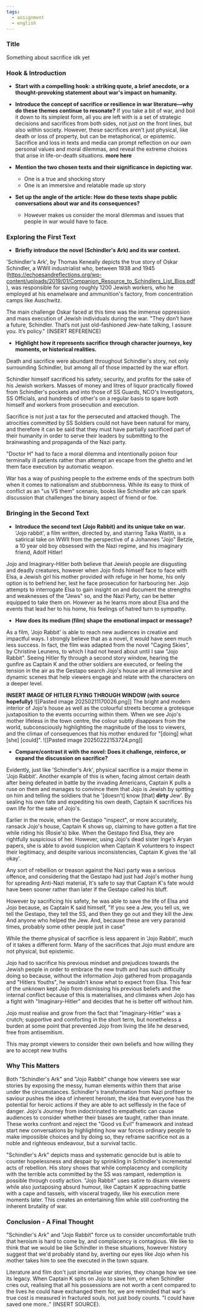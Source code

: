 ```yaml
---
tags:
  - assignment
  - english
---
```


### Title

Something about sacrifice idk yet

### Hook & Introduction

*   **Start with a compelling hook: a striking quote, a brief anecdote, or a thought-provoking statement about war's impact on humanity.**


*   **Introduce the concept of sacrifice or resilience in war literature—why do these themes continue to resonate?**
If you take a bit of war, and boil it down to its simplest form, all you are left with is a set of strategic decisions and sacrifices from both sides, not just on the front lines, but also within society. However, these sacrifices aren't just physical, like death or loss of property, but can be metaphorical, or epistemic. 
Sacrifice and loss in texts and media can prompt reflection on our own personal values and moral dilemmas, and reveal the extreme choices that arise in life-or-death situations. 
**more here**


*   **Mention the two chosen texts and their significance in depicting war.**
	- One is a true and shocking story
	- One is an immersive and relatable made up story

*   **Set up the angle of the article: How do these texts shape public conversations about war and its consequences?**
	
	- However makes us consider the moral dilemmas and issues that people in war would have to face. 

### Exploring the First Text

*   **Briefly introduce the novel (Schindler's Ark) and its war context.**

'Schindler's Ark', by Thomas Keneally depicts the true story of Oskar Schindler, a WWII industrialist who, between 1938 and 1945 (https://echoesandreflections.org/wp-content/uploads/2019/01/Companion_Resource_to_Schindlers_List_Bios.pdf), was responsible for saving roughly 1200 Jewish workers, who he employed at his enamelware and ammunition's factory, from concentration camps like Auschwitz.

The main challenge Oskar faced at this time was the immense oppression and mass execution of Jewish individuals during the war. "They don’t have a future, Schindler. That’s not just old-fashioned Jew-hate talking, I assure you. It’s policy." (INSERT REFERENCE)

*   **Highlight how it represents sacrifice through character journeys, key moments, or historical realities.**

Death and sacrifice were abundant throughout Schindler's story, not only surrounding Schindler, but among all of those impacted by the war effort. 

Schindler himself sacrificed his safety, security, and profits for the sake of his Jewish workers. Masses of money and litres of liquor practically flowed from Schindler's pockets and into those of SS Guards, NCO's Investigators, SS Officials, and hundreds of other's on a regular basis to spare both himself and workers from prosecution and execution. 

Sacrifice is not just a tax for the persecuted and attacked though. The atrocities committed by SS Soldiers could not have been natural for many, and therefore it can be said that they must have partially sacrificed part of their humanity in order to serve their leaders by submitting to the brainwashing and propaganda of the Nazi party. 

"Doctor H" had to face a moral dilemma and intentionally poison four terminally ill patients rather than attempt an escape from the ghetto and let them face execution by automatic weapon. 

War has a way of pushing people to the extreme ends of the spectrum both when it comes to nationalism and stubbornness. While its easy to think of conflict as an "us VS them" scenario, books like Schindler ark can spark discussion that challenges the binary aspect of friend or foe.

### Bringing in the Second Text

*   **Introduce the second text (Jojo Rabbit) and its unique take on war.**
 'Jojo rabbit', a film written, directed by, and starring Taika Waititi, is a satirical take on WWII from the perspective of a Johannes "Jojo" Betzle, a 10 year old  boy obsessed with the Nazi regime, and his imaginary friend, Adolf Hitler!

 Jojo and Imaginary-Hitler both believe that Jewish people are disgusting and deadly creatures, however when Jojo finds himself face to face with Elsa, a Jewish girl his mother provided with refuge in her home, his only option is to befriend her, lest he face prosecution for harbouring her. Jojo attempts to interrogate Elsa to gain insight on and document the strengths and weaknesses of the "Jews" so, and the Nazi Party, can be better equipped to take them on. However as he learns more about Elsa and the events that lead her to his home, his feelings of hatred turn to sympathy.

*   **How does its medium (film) shape the emotional impact or message?**

As a film, 'Jojo Rabbit' is able to reach new audiences in creative and impactful ways. I strongly believe that as a novel, it would have seen much less success. In fact, the film was adapted from the novel "Caging Skies", by Christine Leunens, to which I had not heard about until I saw "Jojo Rabbit". Seeing Hitler fly through a second story window, hearing the gunfire as Captain K and the other soldiers are executed, or feeling the tension in the air as the Gestapo search Jojo's house are all immersive and dynamic scenes that help viewers engage and relate with the characters on a deeper level. 

**INSERT IMAGE OF HITLER FLYING THROUGH WINDOW (with source hopefully)**
![[Pasted image 20250211170026.png]]
 The bright and modern interior of Jojo's house as well as the colourful streets become a grotesque juxtaposition to the events occurring within them. When we see Jojo's mother lifeless in the town centre, the colour subtly disappears from the world, subconsciously highlighting the magnitude of the loss to viewers, and the climax of consequences that his mother endured for "\[doing\] what \[she\] \[could\]". 
![[Pasted image 20250222153724.png]]


*   **Compare/contrast it with the novel: Does it challenge, reinforce, or expand the discussion on sacrifice?**

Evidently, just like 'Schindler's Ark', physical sacrifice is a major theme in 'Jojo Rabbit'. Another example of this is when, facing almost certain death after being defeated in battle by the invading Americans, Captain K pulls a ruse on them and manages to convince them that Jojo is Jewish by spitting on him and telling the soldiers that he '\[doesn't\] know \[that\] **dirty** Jew'. By sealing his own fate and expediting his own death, Captain K sacrifices his own life for the sake of Jojo's.


Earlier in the movie, when the Gestapo "inspect", or more accurately, ransack Jojo's house, Captain K shows up, claiming to have gotten a flat tire while riding his (Rosie's)  bike. When the Gestapo find Elsa, they are rightfully suspicious of her. However, using Jojo's dead sister Inge's Aryan papers, she is able to avoid suspicion when Captain K volunteers to inspect their legitimacy, and despite various inconsistencies, Captain K gives the 'all okay'. 

Any sort of rebellion or treason against the Nazi party was a serious offence, and considering that the Gestapo had just had Jojo's mother hung for spreading Anti-Nazi material, It's safe to say that Captain K's fate would have been sooner rather than later if the Gestapo called his bluff. 

However by sacrificing his safety, he was able to save the life of Elsa and Jojo because, as Captain K said himself, "If you see a Jew, you tell us, we tell the Gestapo, they tell the SS, and then they go out and they kill the Jew. And anyone who helped the Jew. And, because these are very paranoid times, probably some other people just in case"


While the theme physical of sacrifice is less apparent in 'Jojo Rabbit', much of it takes a different form. Many of the sacrifices that Jojo must endure are not physical, but epistemic.

Jojo had to sacrifice his previous mindset and prejudices towards the Jewish people in order to embrace the new truth and has such difficulty doing so because, without the information Jojo gathered from propaganda and "Hitlers Youths", he wouldn't know what to expect from Elsa. This fear of the unknown kept Jojo from dismissing his previous beliefs and the internal conflict because of this is materialises, and climaxes when Jojo has a fight with "Imaginary-Hitler" and decides that he is better off without him. 

Jojo must realise and grow from the fact that "Imaginary-Hitler" was a crutch; supportive and comforting in the short term, but nonetheless a burden at some point that prevented Jojo from living the life he deserved, free from antisemitism. 

 This may prompt viewers to consider their own beliefs and how willing they are to accept new truths 



### Why This Matters


Both "Schindler's Ark" and "Jojo Rabbit" change how viewers see war stories by exposing the messy, human elements within them that arise under the circumstances. Schindler's transformation from Nazi profiteer to saviour pushes the idea of inherent heroism, the idea that everyone has the potential for heroic actions if they are able to act selflessly in the face of danger. Jojo's Journey from indoctrinated to empathetic can cause audiences to consider whether their biases are taught, rather than innate. 
These works confront and reject the "Good vs Evil" framework and instead start new conversations by highlighting how war forces ordinary people to make impossible choices and by doing so, they reframe sacrifice not as a noble and righteous endeavour, but a survival tactic.


"Schindler's Ark" depicts mass and systematic genocide but is able to counter hopelessness and despair by sprinkling in Schindler's incremental acts of rebellion. His story shows that while complacency and complicity with the terrible acts committed by the SS was rampant, redemption is possible through costly action.
"Jojo Rabbit" uses satire to disarm viewers while also juxtaposing absurd humour, like Captain K approaching battle with a cape and tassels, with visceral tragedy, like his execution mere moments later. This creates an entertaining film while still confronting the inherent brutality of war.


### Conclusion - A Final Thought

"Schindler's Ark" and "Jojo Rabbit" force us to consider uncomfortable truth that heroism is hard to come by, and complacency is contagious.  We like to think that we would be like Schindler in these situations, however history suggest that we'd probably stand by, averting our eyes like Jojo when his mother takes him to see the executed in the town square.

Literature and film don't just imortalise war stories, they change how we see its legacy. When Captain K spits on Jojo to save him, or when Schindler cries out, realising that all his possessions are not worth a cent compared to the lives he could have exchanged them for, we are reminded that war's true cost is measured in fractured souls, not just body counts. "I could have saved one more.." (INSERT SOURCE). 

